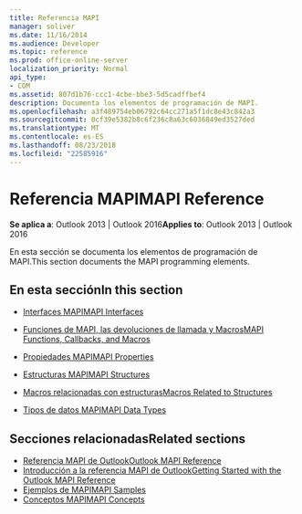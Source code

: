 ```yaml
---
title: Referencia MAPI
manager: soliver
ms.date: 11/16/2014
ms.audience: Developer
ms.topic: reference
ms.prod: office-online-server
localization_priority: Normal
api_type:
- COM
ms.assetid: 807d1b76-ccc1-4cbe-bbe3-5d5cadffbef4
description: Documenta los elementos de programación de MAPI.
ms.openlocfilehash: a3f489754eb06792c64cc271a5f1dc8e43c842a3
ms.sourcegitcommit: 0cf39e5382b8c6f236c8a63c6036849ed3527ded
ms.translationtype: MT
ms.contentlocale: es-ES
ms.lasthandoff: 08/23/2018
ms.locfileid: "22585916"
---
```

# <a name="mapi-reference"></a><span data-ttu-id="90135-103">Referencia MAPI</span><span class="sxs-lookup"><span data-stu-id="90135-103">MAPI Reference</span></span>
 
<span data-ttu-id="90135-104">**Se aplica a**: Outlook 2013 | Outlook 2016</span><span class="sxs-lookup"><span data-stu-id="90135-104">**Applies to**: Outlook 2013 | Outlook 2016</span></span> 
  
<span data-ttu-id="90135-105">En esta sección se documenta los elementos de programación de MAPI.</span><span class="sxs-lookup"><span data-stu-id="90135-105">This section documents the MAPI programming elements.</span></span>
  
## <a name="in-this-section"></a><span data-ttu-id="90135-106">En esta sección</span><span class="sxs-lookup"><span data-stu-id="90135-106">In this section</span></span>

- [<span data-ttu-id="90135-107">Interfaces MAPI</span><span class="sxs-lookup"><span data-stu-id="90135-107">MAPI Interfaces</span></span>](mapi-interfaces.md)
    
- [<span data-ttu-id="90135-108">Funciones de MAPI, las devoluciones de llamada y Macros</span><span class="sxs-lookup"><span data-stu-id="90135-108">MAPI Functions, Callbacks, and Macros</span></span>](mapi-functions-callbacks-and-macros.md)
    
- [<span data-ttu-id="90135-109">Propiedades MAPI</span><span class="sxs-lookup"><span data-stu-id="90135-109">MAPI Properties</span></span>](mapi-properties.md)
    
- [<span data-ttu-id="90135-110">Estructuras MAPI</span><span class="sxs-lookup"><span data-stu-id="90135-110">MAPI Structures</span></span>](mapi-structures.md)
    
- [<span data-ttu-id="90135-111">Macros relacionadas con estructuras</span><span class="sxs-lookup"><span data-stu-id="90135-111">Macros Related to Structures</span></span>](macros-related-to-structures.md)
    
- [<span data-ttu-id="90135-112">Tipos de datos MAPI</span><span class="sxs-lookup"><span data-stu-id="90135-112">MAPI Data Types</span></span>](mapi-data-types.md)
    
## <a name="related-sections"></a><span data-ttu-id="90135-113">Secciones relacionadas</span><span class="sxs-lookup"><span data-stu-id="90135-113">Related sections</span></span>

- [<span data-ttu-id="90135-114">Referencia MAPI de Outlook</span><span class="sxs-lookup"><span data-stu-id="90135-114">Outlook MAPI Reference</span></span>](outlook-mapi-reference.md) 
- [<span data-ttu-id="90135-115">Introducción a la referencia MAPI de Outlook</span><span class="sxs-lookup"><span data-stu-id="90135-115">Getting Started with the Outlook MAPI Reference</span></span>](getting-started-with-the-outlook-mapi-reference.md)
- [<span data-ttu-id="90135-116">Ejemplos de MAPI</span><span class="sxs-lookup"><span data-stu-id="90135-116">MAPI Samples</span></span>](mapi-samples.md)
- [<span data-ttu-id="90135-117">Conceptos MAPI</span><span class="sxs-lookup"><span data-stu-id="90135-117">MAPI Concepts</span></span>](mapi-concepts.md)
  

